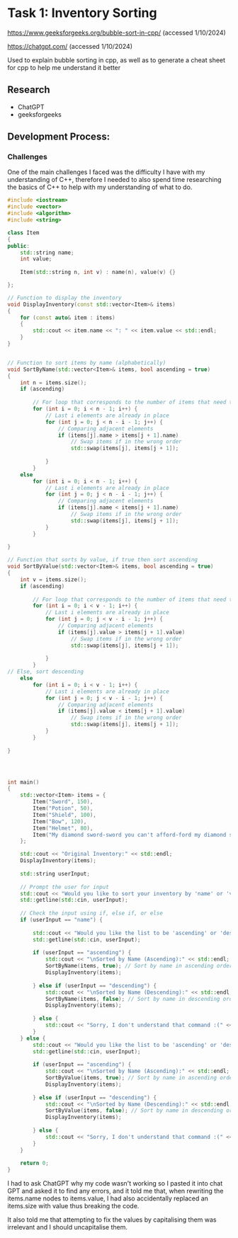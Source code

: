 # Task 1: Inventory Sorting

https://www.geeksforgeeks.org/bubble-sort-in-cpp/ (accessed 1/10/2024)

https://chatgpt.com/ (accessed 1/10/2024)

Used to explain bubble sorting in cpp, as well as to generate a cheat sheet for cpp to help me understand it better

## Research
- ChatGPT
- geeksforgeeks

## Development Process:


### Challenges
One of the main challenges I faced was the difficulty I have with my understanding of C++, therefore I needed to also spend time researching the basics of C++ to help with my understanding of what to do.


``` cpp
#include <iostream>
#include <vector>
#include <algorithm>
#include <string>

class Item
{
public:
    std::string name;
    int value;
    
    Item(std::string n, int v) : name(n), value(v) {}

};

// Function to display the inventory
void DisplayInventory(const std::vector<Item>& items)
{
    for (const auto& item : items)
    {
        std::cout << item.name << ": " << item.value << std::endl;
    }
}


// Function to sort items by name (alphabetically)
void SortByName(std::vector<Item>& items, bool ascending = true)
{
    int n = items.size();
    if (ascending)
        
        // For loop that corresponds to the number of items that need to be sorted
        for (int i = 0; i < n - 1; i++) {
            // Last i elements are already in place
            for (int j = 0; j < n - i - 1; j++) {
                // Comparing adjacent elements
                if (items[j].name > items[j + 1].name)
                    // Swap items if in the wrong order
                    std::swap(items[j], items[j + 1]);
                
            }
        } 
    else
        for (int i = 0; i < n - 1; i++) {
            // Last i elements are already in place
            for (int j = 0; j < n - i - 1; j++) {
                // Comparing adjacent elements
                if (items[j].name < items[j + 1].name)
                    // Swap items if in the wrong order
                    std::swap(items[j], items[j + 1]);
            }
        }
         
}

// Function that sorts by value, if true then sort ascending
void SortByValue(std::vector<Item>& items, bool ascending = true)
{
    int v = items.size();
    if (ascending)
        
        // For loop that corresponds to the number of items that need to be sorted
        for (int i = 0; i < v - 1; i++) {
            // Last i elements are already in place
            for (int j = 0; j < v - i - 1; j++) {
                // Comparing adjacent elements
                if (items[j].value > items[j + 1].value)
                    // Swap items if in the wrong order
                    std::swap(items[j], items[j + 1]);
                
            }
        } 
// Else, sort descending
    else
        for (int i = 0; i < v - 1; i++) {
            // Last i elements are already in place
            for (int j = 0; j < v - i - 1; j++) {
                // Comparing adjacent elements
                if (items[j].value < items[j + 1].value)
                    // Swap items if in the wrong order
                    std::swap(items[j], items[j + 1]);
            }
        }
         
}




int main()
{
    std::vector<Item> items = {
        Item("Sword", 150),
        Item("Potion", 50),
        Item("Shield", 100),
        Item("Bow", 120),
        Item("Helmet", 80),
        Item("My diamond sword-sword you can't afford-ford my diamond sword-sword", 6969)
    };

    std::cout << "Original Inventory:" << std::endl;
    DisplayInventory(items);
    
    std::string userInput;
    
    // Prompt the user for input
    std::cout << "Would you like to sort your inventory by 'name' or 'value'?";
    std::getline(std::cin, userInput);
    
    // Check the input using if, else if, or else
    if (userInput == "name") {
        
        std::cout << "Would you like the list to be 'ascending' or 'descending'?";
        std::getline(std::cin, userInput);
        
        if (userInput == "ascending") {
            std::cout << "\nSorted by Name (Ascending):" << std::endl;
            SortByName(items, true); // Sort by name in ascending order
            DisplayInventory(items);
            
        } else if (userInput == "descending") {
            std::cout << "\nSorted by Name (Descending):" << std::endl;
            SortByName(items, false); // Sort by name in descending order
            DisplayInventory(items); 
            
        } else {
            std::cout << "Sorry, I don't understand that command :(" << std::endl;
        }
    } else {
        std::cout << "Would you like the list to be 'ascending' or 'descending'?";
        std::getline(std::cin, userInput);
        
        if (userInput == "ascending") {
            std::cout << "\nSorted by Name (Ascending):" << std::endl;
            SortByValue(items, true); // Sort by name in ascending order
            DisplayInventory(items);
            
        } else if (userInput == "descending") {
            std::cout << "\nSorted by Name (Descending):" << std::endl;
            SortByValue(items, false); // Sort by name in descending order
            DisplayInventory(items); 
            
        } else {
            std::cout << "Sorry, I don't understand that command :(" << std::endl;
        }
    }
    
    return 0;
}
```

I had to ask ChatGPT why my code wasn't working so I pasted it into chat GPT and asked it to find any errors, and it told me that, when rewriting the items.name nodes to items.value, I had also accidentally replaced an items.size with value thus breaking the code.

It also told me that attempting to fix the values by capitalising them was irrelevant and I should uncapitalise them.